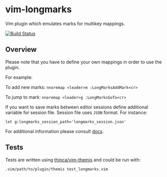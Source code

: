# vim-longmarks

Vim plugin which emulates marks for multikey mappings.

[![Build Status](https://travis-ci.org/matmarczak/vim-longmarks.svg?branch=master)](https://travis-ci.org/matmarczak/vim-longmarks)

## Overview

Please note that you have to define your own mappings in order
to use the plugin.

For example:

To add new marks:
`nnoremap <leader>m :LongMarksAddMark<cr>`

To jump to mark:
`nnoremap <leader>g :LongMarksGoTo<cr>`

If you want to save marks between editor sessions
define additional variable for session file. Session file
uses `JSON` format. For instance:

`let g:longmarks_session_path='longmarks_session.json'`

For additional information please consult [docs](doc/longmarks.txt).

## Tests

Tests are written using [thinca/vim-themis](https://github.com/thinca/vim-themis)
and could be run with:

`.vim/path/to/plugin/themis test_longmarks.vim`
